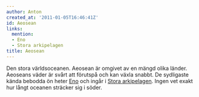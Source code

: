 ```yaml
---
author: Anton
created_at: '2011-01-05T16:46:41Z'
id: Aeosean
links:
  mention:
  - Eno
  - Stora arkipelagen
title: Aeosean
---
```


Den stora världsoceanen. Aeosean är omgivet av en mängd olika länder. Aeoseans väder är svårt att
förutspå och kan växla snabbt. De sydligaste kända bebodda ön heter [Eno] och ingår i [Stora
arkipelagen]. Ingen vet exakt hur långt oceanen sträcker sig i söder.

  [Eno]: Eno
  [Stora arkipelagen]: Stora_arkipelagen
